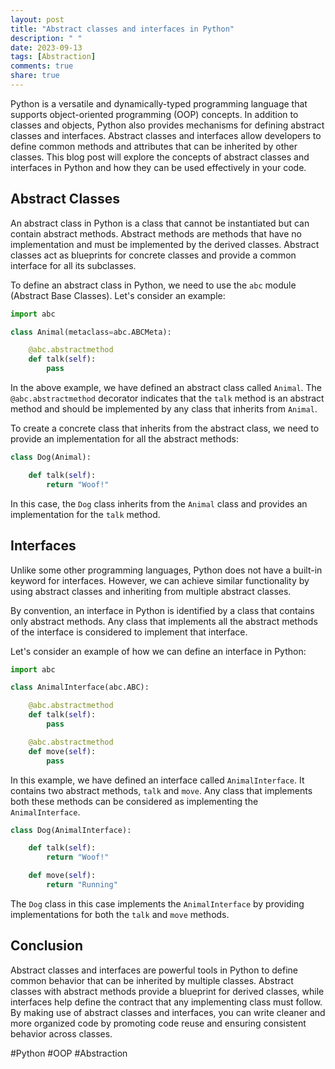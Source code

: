 ```yaml
---
layout: post
title: "Abstract classes and interfaces in Python"
description: " "
date: 2023-09-13
tags: [Abstraction]
comments: true
share: true
---
```


Python is a versatile and dynamically-typed programming language that supports object-oriented programming (OOP) concepts. In addition to classes and objects, Python also provides mechanisms for defining abstract classes and interfaces. Abstract classes and interfaces allow developers to define common methods and attributes that can be inherited by other classes. This blog post will explore the concepts of abstract classes and interfaces in Python and how they can be used effectively in your code.

## Abstract Classes

An abstract class in Python is a class that cannot be instantiated but can contain abstract methods. Abstract methods are methods that have no implementation and must be implemented by the derived classes. Abstract classes act as blueprints for concrete classes and provide a common interface for all its subclasses.

To define an abstract class in Python, we need to use the `abc` module (Abstract Base Classes). Let's consider an example:

```python
import abc

class Animal(metaclass=abc.ABCMeta):

    @abc.abstractmethod
    def talk(self):
        pass
```

In the above example, we have defined an abstract class called `Animal`. The `@abc.abstractmethod` decorator indicates that the `talk` method is an abstract method and should be implemented by any class that inherits from `Animal`. 

To create a concrete class that inherits from the abstract class, we need to provide an implementation for all the abstract methods:

```python
class Dog(Animal):

    def talk(self):
        return "Woof!"
```

In this case, the `Dog` class inherits from the `Animal` class and provides an implementation for the `talk` method.

## Interfaces

Unlike some other programming languages, Python does not have a built-in keyword for interfaces. However, we can achieve similar functionality by using abstract classes and inheriting from multiple abstract classes.

By convention, an interface in Python is identified by a class that contains only abstract methods. Any class that implements all the abstract methods of the interface is considered to implement that interface.

Let's consider an example of how we can define an interface in Python:

```python
import abc

class AnimalInterface(abc.ABC):

    @abc.abstractmethod
    def talk(self):
        pass

    @abc.abstractmethod
    def move(self):
        pass
```

In this example, we have defined an interface called `AnimalInterface`. It contains two abstract methods, `talk` and `move`. Any class that implements both these methods can be considered as implementing the `AnimalInterface`.

```python
class Dog(AnimalInterface):

    def talk(self):
        return "Woof!"

    def move(self):
        return "Running"
```

The `Dog` class in this case implements the `AnimalInterface` by providing implementations for both the `talk` and `move` methods.

## Conclusion

Abstract classes and interfaces are powerful tools in Python to define common behavior that can be inherited by multiple classes. Abstract classes with abstract methods provide a blueprint for derived classes, while interfaces help define the contract that any implementing class must follow. By making use of abstract classes and interfaces, you can write cleaner and more organized code by promoting code reuse and ensuring consistent behavior across classes.

#Python #OOP #Abstraction